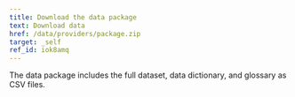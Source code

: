 ```yaml
---
title: Download the data package
text: Download data
href: /data/providers/package.zip
target: _self
ref_id: iok8amq
---
```

The data package includes the full dataset, data dictionary, and glossary as CSV files.
